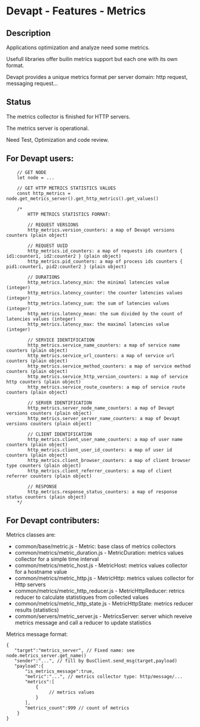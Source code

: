 # Devapt - Features - Metrics

## Description
Applications optimization and analyze need some metrics.

Usefull libraries offer builin metrics support but each one with its own format.

Devapt provides a unique metrics format per server domain: http request, messaging request...



## Status
The metrics collector is finished for HTTP servers.

The metrics server is operational.

Need Test, Optimization and code review.



## For Devapt users:
```
    // GET NODE
    let node = ...
    
    // GET HTTP METRICS STATISTICS VALUES
    const http_metrics = node.get_metrics_server().get_http_metrics().get_values()
    
    /*
        HTTP METRICS STATISTICS FORMAT:
        
        // REQUEST VERSIONS
        http_metrics.version_counters: a map of Devapt versions counters (plain object)
        
        // REQUEST UUID
        http_metrics.id_counters: a map of requests ids counters { id1:counter1, id2:counter2 } (plain object)
        http_metrics.pid_counters: a map of process ids counters { pid1:counter1, pid2:counter2 } (plain object)
        
        // DURATIONS
        http_metrics.latency_min: the minimal latencies value (integer)
        http_metrics.latency_counter: the counter latencies values (integer)
        http_metrics.latency_sum: the sum of latencies values (integer)
        http_metrics.latency_mean: the sum divided by the count of latencies values (integer)
        http_metrics.latency_max: the maximal latencies value (integer)
        
        // SERVICE IDENTIFICATION
        http_metrics.service_name_counters: a map of service name counters (plain object)
        http_metrics.service_url_counters: a map of service url counters (plain object)
        http_metrics.service_method_counters: a map of service method counters (plain object)
        http_metrics.service_http_version_counters: a map of service http counters (plain object)
        http_metrics.service_route_counters: a map of service route counters (plain object)
        
        // SERVER IDENTIFICATION
        http_metrics.server_node_name_counters: a map of Devapt versions counters (plain object)
        http_metrics.server_server_name_counters: a map of Devapt versions counters (plain object)
        
        // CLIENT IDENTIFICATION
        http_metrics.client_user_name_counters: a map of user name counters (plain object)
        http_metrics.client_user_id_counters: a map of user id counters (plain object)
        http_metrics.client_browser_counters: a map of client browser type counters (plain object)
        http_metrics.client_referrer_counters: a map of client referrer counters (plain object)

        // RESPONSE
        http_metrics.response_status_counters: a map of response status counters (plain object)
    */
```



## For Devapt contributers:

Metrics classes are:
* common/base/metric.js - Metric: base class of metrics collectors
* common/metrics/metric_duration.js - MetricDuration: metrics values collector for a simple time interval
* common/metrics/metric_host.js - MetricHost: metrics values collector for a hostname value
* common/metrics/metric_http.js - MetricHttp: metrics values collector for Http servers
* common/metrics/metric_http_reducer.js - MetricHttpReducer: retrics reducer to calculate statistiques from collected values
* common/metrics/metric_http_state.js - MetricHttpState: metrics reducer results (statistics)
* common/servers/metric_server.js - MetricsServer: server which reveive metrics message and call a reducer to update statistics

Metrics message format:
```
{
   "target":"metrics_server", // Fixed name: see node.metrics_server.get_name()
   "sender":"...", // fill by BusClient.send_msg(target,payload)
   "payload":{
       "is_metrics_message":true,
       "metric":"...", // metrics collector type: http/message/...
       "metrics":[
           {
                // metrics values
           }
       ],
       "metrics_count":999 // count of metrics
    }
}
```
